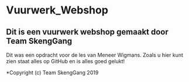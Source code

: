 # Vuurwerk_Webshop
Dit is een vuurwerk webshop gemaakt door **Team SkengGang**
----------------------------------------------------------

Dit was een opdracht voor de les van Meneer Wigmans. Zoals u hier kunt zien staat alles op GitHub
en is alles goed gelukt!

*Copyright (c) Team SkengGang 2019
